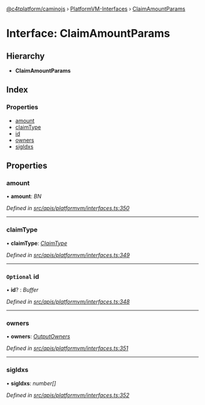 [@c4tplatform/caminojs](../api.md) › [PlatformVM-Interfaces](../modules/platformvm_interfaces.md) › [ClaimAmountParams](platformvm_interfaces.claimamountparams.md)

# Interface: ClaimAmountParams

## Hierarchy

* **ClaimAmountParams**

## Index

### Properties

* [amount](platformvm_interfaces.claimamountparams.md#amount)
* [claimType](platformvm_interfaces.claimamountparams.md#claimtype)
* [id](platformvm_interfaces.claimamountparams.md#optional-id)
* [owners](platformvm_interfaces.claimamountparams.md#owners)
* [sigIdxs](platformvm_interfaces.claimamountparams.md#sigidxs)

## Properties

###  amount

• **amount**: *BN*

*Defined in [src/apis/platformvm/interfaces.ts:350](https://github.com/chain4travel/caminojs/blob/ac57b5af/src/apis/platformvm/interfaces.ts#L350)*

___

###  claimType

• **claimType**: *[ClaimType](../enums/api_platformvm_claimtx.claimtype.md)*

*Defined in [src/apis/platformvm/interfaces.ts:349](https://github.com/chain4travel/caminojs/blob/ac57b5af/src/apis/platformvm/interfaces.ts#L349)*

___

### `Optional` id

• **id**? : *Buffer*

*Defined in [src/apis/platformvm/interfaces.ts:348](https://github.com/chain4travel/caminojs/blob/ac57b5af/src/apis/platformvm/interfaces.ts#L348)*

___

###  owners

• **owners**: *[OutputOwners](../classes/common_output.outputowners.md)*

*Defined in [src/apis/platformvm/interfaces.ts:351](https://github.com/chain4travel/caminojs/blob/ac57b5af/src/apis/platformvm/interfaces.ts#L351)*

___

###  sigIdxs

• **sigIdxs**: *number[]*

*Defined in [src/apis/platformvm/interfaces.ts:352](https://github.com/chain4travel/caminojs/blob/ac57b5af/src/apis/platformvm/interfaces.ts#L352)*
